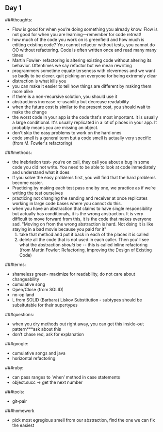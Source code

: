 ## Day 1
###thoughts:
- Flow is good for when you’re doing something you already know. Flow is not good for when you are learning—remember for code retreat!
- how much of the code you work on is greenfield and how much is editing existing code? You cannot refactor without tests, you cannot do OO without refactoring. Code is often written once and read many many times
- Martin Fowler- refactoring is altering existing code without altering its behavior. Oftentimes we say refactor but we mean rewriting
- programmers sometime equate terseness with cleverness and we want so badly to be clever. quit picking on everyone for being extremely clear
- distraction is what kills you
- you can make it easier to tell how things are different by making them more alike
- if there is a non-recursive solution, you should use it
- abstractions increase re-usability but decrease readability
- when the future cost is similar to the present cost, you should wait to make the change
- the worst code in your app is the code that's most important. It is usually a large conditional. It's usually replicated in a lot of places in your app. It probably means you are missing an object.
- don't skip the easy problems to work on the hard ones
- code smell is a general term but a code smell is actually very specific (from M. Fowler's refactoring)	

###methods:
- the inebriation test- you’re on call, they call you about a bug in some code you did not write. You need to be able to look at code immediately and understand what it does
- If you solve the easy problems first, you will find that the hard problems become easier.
- Practicing by making each test pass one by one, we practice as if we’re writing the test ourselves
- practicing not changing the sending and receiver at once replicates working in large code bases where you cannot do this.
- when you have an abstraction that claims to have single responsibility but actually has conditionals, it is the wrong abstraction. It is very difficult to move forward from this, it is the code that makes everyone sad. "Moving on from the wrong abstraction is hard. Not doing it is like staying in a bad movie because you paid for it"
  1. take that method and put it back in each of the places it is called
  2. delete all the code that is not used in each caller. Then you'll see what the abstraction _should_ be
  	-- this is called inline refactoring (from Martin Fowler: Refactoring, Improving the Design of Existing Code) 

###terms:
- shameless green- maximize for readability, do not care about changeability
- cumulative song
- Open/Close (from SOLID)
- no-op land
- L from SOLID (Barbara) Liskov Substitution - subtypes should be subsitutable for their supertypes

###questions:
- when you dry methods out right away, you can get this inside-out pattern***ask about this
- don’t chase red, ask for explanation

###google:
 - cumulative songs and java
 - horizontal refactoring


###ruby:
- can pass ranges to ‘when’ method in case statements
- object.succ -> get the next number

###tools:
- git-pair

###homework
- pick most egregious smell from our abstraction, find the one we can fix the easiest
